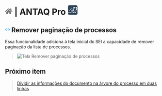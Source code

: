 # [![Home](../img/home.png)](../) |  ANTAQ Pro ![Icone](../img/icon-32.png)

## ![ANTAQ Pro Remover paginação de processos](../img/icon-removerpaginacao.png) Remover paginação de processos

Essa funcionalidade adiciona à tela inicial do SEI a capacidade de remover paginação da lista de processos.

> ![Tela Remover paginação de processos](../img/tela-removerpaginacao.gif)  

## Próximo item

> [Dividir as informações do documento na árvore do processo em duas linhas](../pages/DIVIDIRLINHASARVORE.md)

